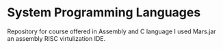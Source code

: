 # System Programming Languages


Repository for course offered in Assembly and C language
I used Mars.jar an assembly RISC virtulization IDE.
